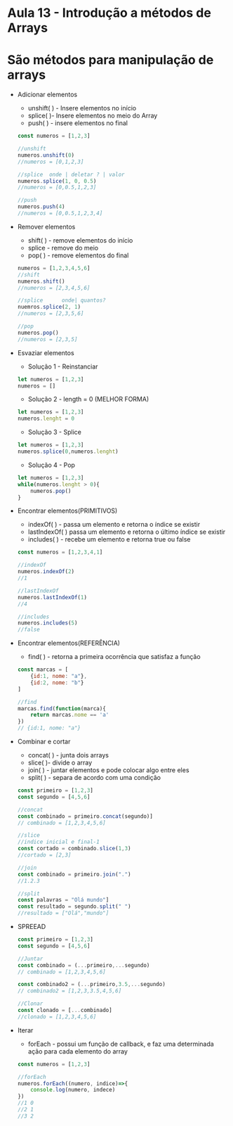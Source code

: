 # Aula 13 - Introdução a métodos de Arrays

# São métodos para manipulação de arrays

- Adicionar  elementos
    - unshift( ) -  Insere elementos no início
    - splice( )- Insere elementos no meio do Array
    - push( ) - insere elementos no final
    
    ```jsx
    const numeros = [1,2,3]
    
    //unshift
    numeros.unshift(0)
    //numeros = [0,1,2,3]
    
    //splice  onde | deletar ? | valor
    numeros.splice(1, 0, 0.5)
    //numeros = [0,0.5,1,2,3]
    
    //push
    numeros.push(4)
    //numeros = [0,0.5,1,2,3,4]
    
    ```
    
- Remover elementos
    - shift( ) - remove elementos do início
    - splice - remove do meio
    - pop( ) - remove elementos do final
    
    ```jsx
    numeros = [1,2,3,4,5,6]
    //shift
    numeros.shift()
    //numeros = [2,3,4,5,6]
    
    //splice      onde| quantos?
    nuemros.splice(2, 1)
    //numeros = [2,3,5,6]
    
    //pop
    numeros.pop()
    //numeros = [2,3,5]
    ```
    
- Esvaziar elementos
    - Solução 1 - Reinstanciar
    
    ```jsx
    let numeros = [1,2,3]
    numeros = []
    ```
    
    - Solução 2 - length = 0 (MELHOR FORMA)
    
    ```jsx
    let numeros = [1,2,3]
    numeros.lenght = 0
    ```
    
    - Solução 3 - Splice
    
    ```jsx
    let numeros = [1,2,3]
    numeros.splice(0,numeros.lenght)
    ```
    
    - Solução 4 - Pop
    
    ```jsx
    let numeros = [1,2,3]
    while(numeros.lenght > 0){
    	numeros.pop()
    }
    ```
    
- Encontrar elementos(PRIMITIVOS)
    - indexOf( ) - passa um elemento e retorna o índice se existir
    - lastIndexOf( ) passa um elemento e retorna o último índice se existir
    - includes( ) - recebe um elemento e retorna true ou false
    
    ```jsx
    const numeros = [1,2,3,4,1]
    
    //indexOf
    numeros.indexOf(2)
    //1
    
    //lastIndexOf
    numeros.lastIndexOf(1)
    //4
    
    //includes
    numeros.includes(5)
    //false
    ```
    
- Encontrar elementos(REFERÊNCIA)
    - find( ) - retorna  a primeira ocorrência que satisfaz a função
    
    ```jsx
    const marcas = [
    	{id:1, nome: "a"},
    	{id:2, nome: "b"}
    ]
    
    //find
    marcas.find(function(marca){
    	return marcas.nome == 'a'
    })
    // {id:1, nome: "a"}
    ```
    
- Combinar e cortar
    - concat( ) - junta dois arrays
    - slice( )- divide o array
    - join( ) - juntar elementos e pode colocar algo entre eles
    - split( ) - separa de acordo com uma condição
    
    ```jsx
    const primeiro = [1,2,3]
    const segundo = [4,5,6]
    
    //concat
    const combinado = primeiro.concat(segundo)]
    // combinado = [1,2,3,4,5,6]
    
    //slice
    //indice inicial e final-1
    const cortado = combinado.slice(1,3)
    //cortado = [2,3]
    
    //join
    const combinado = primeiro.join(".")
    //1.2.3
    
    //split
    const palavras = "Olá mundo"]
    const resultado = segundo.split(" ")
    //resultado = ["Olá","mundo"]
    ```
    
- SPREEAD
    
    ```jsx
    const primeiro = [1,2,3]
    const segundo = [4,5,6]
    
    //Juntar
    const combinado = (...primeiro,...segundo)
    // combinado = [1,2,3,4,5,6]
    
    const combinado2 = (...primeiro,3.5,...segundo)
    // combinado2 = [1,2,3,3.5,4,5,6]
    
    //Clonar
    const clonado = [...combinado]
    //clonado = [1,2,3,4,5,6]
    ```
    
- Iterar
    - forEach - possui um função de callback, e faz uma determinada ação para cada elemento do array
    
    ```jsx
    const numeros = [1,2,3]
    
    //forEach
    numeros.forEach((numero, indice)=>{
    	console.log(numero, indece)
    }) 
    //1 0
    //2 1 
    //3 2 
    ```